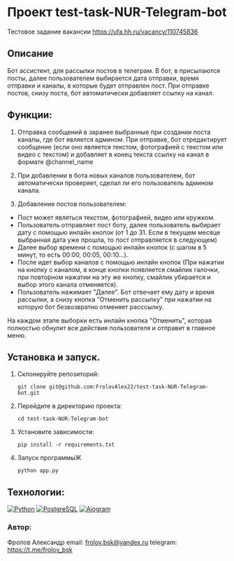 # Проект test-task-NUR-Telegram-bot

Тестовое задание вакансии https://ufa.hh.ru/vacancy/110745836

## Описание

Бот ассистент, для рассылки постов в телеграм.
В бот, в присылаются посты, далее пользователем выбирается дата отправки, время
отправки и каналы, в которые будет отправлен пост. При отправке постов, снизу
поста, бот автоматически добавляет ссылку на канал.

## Функции:

1. Отправка сообщений в заранее выбранные при создании поста каналы, где бот
является админом. При отправке, бот отредактирует сообщение (если оно является
текстом, фотографией с текстом или видео с текстом) и добавляет в конец текста
ссылку на канал в формате @channel_name

2. При добавлении в бота новых каналов пользователем, бот автоматически
проверяет, сделал ли его пользователь админом канала.

3. Добавление постов пользователем:
 - Пост может являться текстом, фотографией, видео или кружком.
 - Пользователь отправляет пост боту, далее пользователь выбирает дату с помощью
 инлайн кнопок (от 1 до 31. Если в текущем месяце выбранная дата уже прошла, то
 пост отправляется в следующем)
 - Далее выбор времени с помощью инлайн кнопок (с шагом в 5 минут, то есть 00:00,
 00:05, 00:10...).
 - После идет выбор каналов с помощью инлайн кнопок (При  нажатии на кнопку с
 каналом, в конце кнопки появляется смайлик галочки, при повторном нажатии на
 эту же кнопку, смайлик убирается и выбор этого канала отменяется).
 - Пользователь нажимает "Далее". Бот отвечает ему дату и время рассылки, а
 снизу кнопка "Отменить рассылку" при нажатии на которую бот безвозвратно
 отменяет расссылку.

На каждом этапе выборки есть инлайн кнопка "Отменить", которая полностью
обнулит все действия пользователя и отправит в главное меню.

## Установка и запуск.
1. Склонируйте репозиторий:
   ```
   git clone git@github.com:FrolovAlex22/test-task-NUR-Telegram-bot.git
   ```
2. Перейдите в директорию проекта:
   ```
   cd test-task-NUR-Telegram-bot
   ```
3. Установите зависимости:
   ```
   pip install -r requirements.txt
   ```
4. Запуск программыЖ
   ```
   python app.py
   ```

## Технологии:
[![Python](https://img.shields.io/badge/python-3.11-blue?logo=python)](https://www.python.org/)
[![PostgreSQL](https://img.shields.io/badge/PostgreSQL-blue?logo=PostgreSQL&logoColor=white)](https://www.postgresql.org/)
[![Aiogram](https://img.shields.io/badge/Aiogram-blue)](https://aiogram.dev/)

### Автор:

Фролов Александр
email: frolov.bsk@yandex.ru
telegram: https://t.me/frolov_bsk
